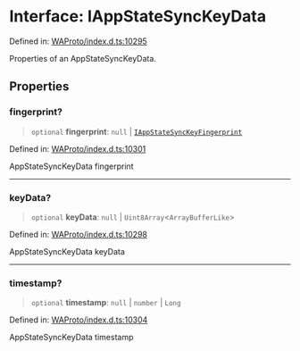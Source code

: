 # Interface: IAppStateSyncKeyData

Defined in: [WAProto/index.d.ts:10295](https://github.com/Riders004/Tv/blob/3d6aaf6f3efb499dc9d0ca82bb24083bb45a8478/WAProto/index.d.ts#L10295)

Properties of an AppStateSyncKeyData.

## Properties

### fingerprint?

> `optional` **fingerprint**: `null` \| [`IAppStateSyncKeyFingerprint`](IAppStateSyncKeyFingerprint.md)

Defined in: [WAProto/index.d.ts:10301](https://github.com/Riders004/Tv/blob/3d6aaf6f3efb499dc9d0ca82bb24083bb45a8478/WAProto/index.d.ts#L10301)

AppStateSyncKeyData fingerprint

***

### keyData?

> `optional` **keyData**: `null` \| `Uint8Array`\<`ArrayBufferLike`\>

Defined in: [WAProto/index.d.ts:10298](https://github.com/Riders004/Tv/blob/3d6aaf6f3efb499dc9d0ca82bb24083bb45a8478/WAProto/index.d.ts#L10298)

AppStateSyncKeyData keyData

***

### timestamp?

> `optional` **timestamp**: `null` \| `number` \| `Long`

Defined in: [WAProto/index.d.ts:10304](https://github.com/Riders004/Tv/blob/3d6aaf6f3efb499dc9d0ca82bb24083bb45a8478/WAProto/index.d.ts#L10304)

AppStateSyncKeyData timestamp
